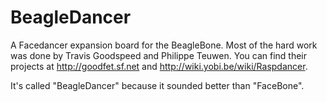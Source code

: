 BeagleDancer
============

A Facedancer expansion board for the BeagleBone.  Most of the hard work was
done by Travis Goodspeed and Philippe Teuwen.  You can find their projects at
http://goodfet.sf.net and http://wiki.yobi.be/wiki/Raspdancer.

It's called "BeagleDancer" because it sounded better than "FaceBone".

